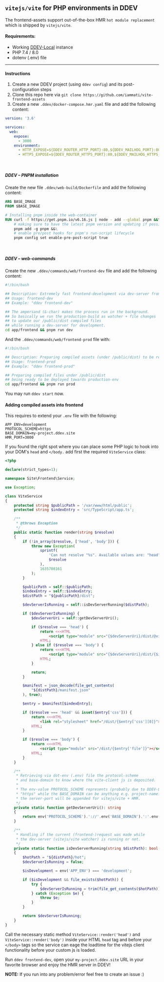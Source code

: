 ## `vitejs/vite` for PHP environments in DDEV

The frontend-assets support out-of-the-box HMR `hot module replacement` which is shipped by `vitejs/vite`.

#### Requirements:
- Working [DDEV-Local](http://ddev.readthedocs.io/) instance
- PHP 7.4 / 8.0
- dotenv (.env) file

<hr>

#### Instructions
1. Create a new DDEV project (using `ddev config`) and its post-configuration steps
2. Clone this repo here via `git clone https://github.com/iammati/vite-frontend-assets`
3. Create a new `.ddev/docker-compose.hmr.yaml` file and add the following content:

```yaml
version: '3.6'

services:
  web:
    expose: 
      - 3000
    environment:
      - HTTP_EXPOSE=${DDEV_ROUTER_HTTP_PORT}:80,${DDEV_MAILHOG_PORT}:8025,2999:3000
      - HTTPS_EXPOSE=${DDEV_ROUTER_HTTPS_PORT}:80,${DDEV_MAILHOG_HTTPS_PORT}:8025,3000:3000
```

<br>

##### DDEV – PNPM installation

Create the new file `.ddev/web-build/Dockerfile` and add the following content:

```Dockerfile
ARG BASE_IMAGE
FROM $BASE_IMAGE

# Installing pnpm inside the web-container
RUN curl -f https://get.pnpm.io/v6.16.js | node - add --global pnpm &&\
    # making sure to have the latest pnpm version and updating if possible
    pnpm add -g pnpm &&\
    # enable pre/post hooks for pnpm's run-script lifecycle
    pnpm config set enable-pre-post-script true
```

<br>

##### DDEV – web-commands

Create the new `.ddev/commands/web/frontend-dev` file and add the following content:

```bash
#!/bin/bash

## Description: Extremely fast frontend-development via dev-server from vitejs/vite. It's really fast!
## Usage: frontend-dev
## Example: "ddev frontend-dev"

## The ampersand (&-char) makes the process run in the background.
## So basically we run the production-build as watcher + file changes
## to update our /public/dist compiled files
## while running a dev-server for development.
cd app/frontend && pnpm run dev
```

And the `.ddev/commands/web/frontend-prod` file with:

```bash
#!/bin/bash

## Description: Preparing compiled assets (under /public/dist) to be ready-to-use for production via vitejs/vite.
## Usage: frontend-prod
## Example: "ddev frontend-prod"

## Preparing compiled files under /public/dist
## being ready to be deployed towards production-env
cd app/frontend && pnpm run prod
```

You may run `ddev start` now.

#### Adding compiled assets into frontend

This requires to extend your `.env` file with the following:
```.env
APP_ENV=development
PROTOCOL_SCHEME=https
BASE_DOMAIN=my-project.ddev.site
HMR_PORT=3000
```

If you found the right spot where you can place some PHP logic to hook into your DOM's `head` and `</body.` add first the required `ViteService` class:

```php
<?php

declare(strict_types=1);

namespace Site\Frontend\Service;

use Exception;

class ViteService
{
    protected string $publicPath = '/var/www/html/public';
    protected string $indexEntry = 'src/TypeScript/app.ts';

    /**
     * @throws Exception
     */
    public static function render(string $resolve)
    {
        if (!in_array($resolve, ['head', 'body'])) {
            throw new Exception(
                sprintf(
                    'Can not resolve "%s". Available values are: "head" | "body".',
                    $resolve
                ),
                1635708161
            );
        }

        $publicPath = self::$publicPath;
        $indexEntry = self::$indexEntry;
        $distPath = "${publicPath}/dist";

        $devServerIsRunning = self::isDevServerRunning($distPath);

        if ($devServerIsRunning) {
            $devServerUri = self::getDevServerUri();

            if ($resolve === 'head') {
                return <<<HTML
                    <script type="module" src="{$devServerUri}/dist/@vite/client"></script>
                HTML;
            } else if ($resolve === 'body') {
                return <<<HTML
                    <script type="module" src="{$devServerUri}/dist/{$indexEntry}"></script>
                HTML;
            }

            return;
        }

        $manifest = json_decode(file_get_contents(
            "${distPath}/manifest.json"
        ), true);

        $entry = $manifest[$indexEntry];

        if ($resolve === 'head' && isset($entry['css'])) {
            return <<<HTML
                <link rel="stylesheet" href="/dist/{$entry['css'][0]}">
            HTML;
        }

        if ($resolve === 'body') {
            return <<<HTML
                <script type="module" src="/dist/{$entry['file']}"></script>
            HTML;
        }
    }

    /**
     * Retrieving via dot-env (.env) file the protocol-scheme
     * and base-domain to know where the vite-client js is deposited.
     * 
     * The env-value PROTOCOL_SCHEME represents (probably due to DDEV-Local)
     * "https" while the BASE_DOMAIN can be anything e.g. project-name.ddev.site
     * the server-port will be appended for vitejs/vite + HMR.
     */
    private static function getDevServerUri(): string
    {
        return env('PROTOCOL_SCHEME').'://'.env('BASE_DOMAIN').':'.env('HMR_PORT');
    }

    /**
     * Handling if the current (frontend-)request was made while
     * the dev-server (vitejs/vite watcher) is running or not.
     */
    private static function isDevServerRunning(string $distPath): bool
    {
        $hotPath = "${distPath}/hot";
        $devServerIsRunning = false;

        $isDevelopment = env('APP_ENV') === 'development';

        if ($isDevelopment && file_exists($hotPath)) {
            try {
                $devServerIsRunning = trim(file_get_contents($hotPath)) === 'development';
            } catch (Exception $e) {
                throw $e;
            }
        }

        return $devServerIsRunning;
    }
}
```

Call the necessary static method `ViteService::render('head')` and `ViteService::render('body')` inside your HTML `head` tag and before your `</body>` tags so the service can eage the loadtime for the vitejs client functionality before your custom js is loaded.

Run `ddev frontend-dev`, open your `my-project.ddev.site` URL in your favorite browser and enjoy the HMR server in DDEV!

**NOTE:** If you run into any problem/error feel free to create an issue :)
